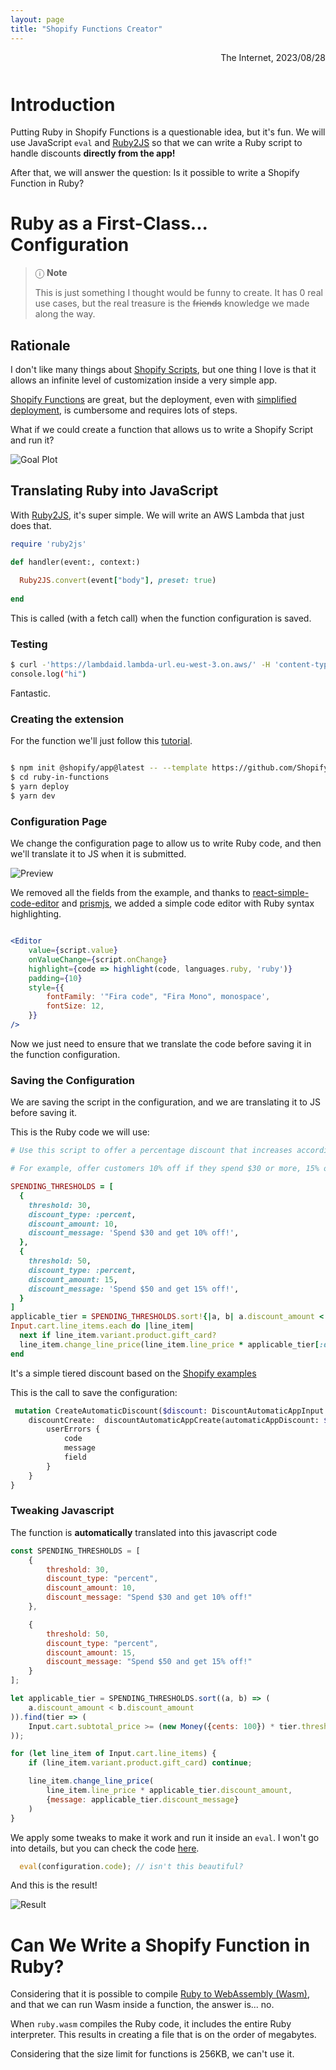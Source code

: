 ```yaml
---
layout: page
title: "Shopify Functions Creator"
---
```


<div style="text-align:right;margin-bottom: 50px;">The Internet, 2023/08/28</div>

# Introduction

Putting Ruby in Shopify Functions is a questionable idea, but it's fun. We will use JavaScript `eval`
and [Ruby2JS](https://www.ruby2js.com/)
so that we can write a Ruby script to handle discounts **directly from the app!**

After that, we will answer the question: Is it possible to write a Shopify Function in Ruby?

# Ruby as a First-Class... Configuration

> &#x24D8; **Note**
>
> This is just something I thought would be funny to create. It has 0 real use cases, but the real treasure is the
~~friends~~ knowledge we made along the way.

## Rationale

I don't like many things about [Shopify Scripts](https://help.shopify.com/en/manual/checkout-settings/script-editor),
but
one thing I love is that it allows an infinite level of customization inside a very simple app.

[Shopify Functions](https://www.shopify.com/enterprise/shopify-functions) are great, but the deployment, even
with [simplified deployment](https://shopify.dev/docs/apps/deployment/extension/simplified), is cumbersome and requires
lots of steps.

What if we could create a function that allows us to write a Shopify Script and run it?

![Goal Plot](/tutorials/ruby-in-functions/fff.svg#centered)

## Translating Ruby into JavaScript

With [Ruby2JS](https://www.ruby2js.com/), it's super simple. We will write an AWS Lambda that just does that.

```ruby
require 'ruby2js' 

def handler(event:, context:)
  
  Ruby2JS.convert(event["body"], preset: true)
  
end
```

This is called (with a fetch call) when the function configuration is saved.

### Testing

```bash
$ curl -'https://lambdaid.lambda-url.eu-west-3.on.aws/' -H 'content-type: text/plain' -d 'puts "hi"'
console.log("hi")
```

Fantastic.

### Creating the extension

For the function we'll just follow
this [tutorial](https://shopify.dev/docs/apps/selling-strategies/discounts/experience#sample-code).

```bash

$ npm init @shopify/app@latest -- --template https://github.com/Shopify/function-examples/sample-apps/discounts
$ cd ruby-in-functions
$ yarn deploy
$ yarn dev

```

### Configuration Page

We change the configuration page to allow us to write Ruby code, and then we'll translate it to JS when
it is submitted.

![Preview](/tutorials/ruby-in-functions/preview.png#centered)

We removed all the fields from the example, and thanks
to [react-simple-code-editor](https://github.com/react-simple-code-editor/react-simple-code-editor)
and [prismjs](https://prismjs.com/), we added a simple code editor with Ruby syntax highlighting.

```jsx

<Editor
    value={script.value}
    onValueChange={script.onChange}
    highlight={code => highlight(code, languages.ruby, 'ruby')}
    padding={10}
    style={{
        fontFamily: '"Fira code", "Fira Mono", monospace',
        fontSize: 12,
    }}
/>
```

Now we just need to ensure that we translate the code before saving it in the function configuration.

### Saving the Configuration

We are saving the script in the configuration, and we are translating it to JS before saving it.

This is the Ruby code we will use:

```ruby
# Use this script to offer a percentage discount that increases according to the total value of the items in their cart.

# For example, offer customers 10% off if they spend $30 or more, 15% off if they spend $50 or more.

SPENDING_THRESHOLDS = [
  {
    threshold: 30,
    discount_type: :percent,
    discount_amount: 10,
    discount_message: 'Spend $30 and get 10% off!',
  },
  {
    threshold: 50,
    discount_type: :percent,
    discount_amount: 15,
    discount_message: 'Spend $50 and get 15% off!',
  }
]
applicable_tier = SPENDING_THRESHOLDS.sort!{|a, b| a.discount_amount < b.discount_amount}.find { |tier| cart.subtotal_price >= (Money.new(cents: 100) * tier[:threshold]) }
Input.cart.line_items.each do |line_item|
  next if line_item.variant.product.gift_card?
  line_item.change_line_price(line_item.line_price * applicable_tier[:discount_amount], message: applicable_tier[:discount_message])
end
```

It's a simple tiered discount based on
the [Shopify examples](https://help.shopify.com/en/manual/checkout-settings/script-editor/examples/line-item-scripts#tiered-discount-by-spend)

This is the call to save the configuration:

```graphql
 mutation CreateAutomaticDiscount($discount: DiscountAutomaticAppInput!) {
    discountCreate:  discountAutomaticAppCreate(automaticAppDiscount: $discount) {
        userErrors {
            code
            message
            field
        }
    }
}
```

### Tweaking Javascript

The function is **automatically** translated into this javascript code

```javascript
const SPENDING_THRESHOLDS = [
    {
        threshold: 30,
        discount_type: "percent",
        discount_amount: 10,
        discount_message: "Spend $30 and get 10% off!"
    },

    {
        threshold: 50,
        discount_type: "percent",
        discount_amount: 15,
        discount_message: "Spend $50 and get 15% off!"
    }
];

let applicable_tier = SPENDING_THRESHOLDS.sort((a, b) => (
    a.discount_amount < b.discount_amount
)).find(tier => (
    Input.cart.subtotal_price >= (new Money({cents: 100}) * tier.threshold)
));

for (let line_item of Input.cart.line_items) {
    if (line_item.variant.product.gift_card) continue;

    line_item.change_line_price(
        line_item.line_price * applicable_tier.discount_amount,
        {message: applicable_tier.discount_message}
    )
}
```

We apply some tweaks to make it work and run it inside an `eval`. I won't go into details, but you can check the
code [here](https://github.com/faaabio1618/ruby-in-functions).

```javascript
  eval(configuration.code); // isn't this beautiful?
```

And this is the result!

![Result](/tutorials/ruby-in-functions/result.png#centered)

# Can We Write a Shopify Function in Ruby?

Considering that it is possible to compile [Ruby to WebAssembly (Wasm)](https://github.com/ruby/ruby.wasm/), and that we
can run Wasm
inside a function, the answer is... no.

When `ruby.wasm` compiles the Ruby code, it includes the entire Ruby interpreter.
This results in creating a file that is on the order of megabytes.

Considering that the size limit for functions is 256KB, we can't use it.


